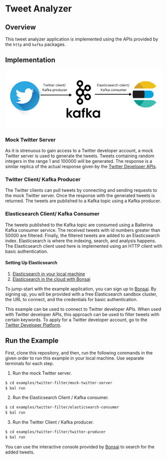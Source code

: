 # Tweet Analyzer

## Overview
This tweet analyzer application is implemented using the APIs provided by the `http` and `kafka` packages.

## Implementation

![Twitter Analyzer](twitter-analyzer.png)

### Mock Twitter Server

As it is strenuous to gain access to a Twitter developer account, a mock Twitter server is used to generate the tweets. Tweets containing random integers in the range 1 and 100000 will be generated. The response is a similar replica of the actual response given by the [Twitter Developer APIs](https://developer.twitter.com/en/docs/twitter-api/data-dictionary/object-model/tweet). 

### Twitter Client/ Kafka Producer

The Twitter clients can pull tweets by connecting and sending requests to the mock Twitter server. Once the response with the generated tweets is returned. The tweets are published to a Kafka topic using a Kafka producer. 

### Elasticsearch Client/ Kafka Consumer

The tweets published to the Kafka topic are consumed using a Ballerina Kafka consumer service. The received tweets with id numbers greater than 50000 are filtered. Finally, the filtered tweets are added to an Elasticsearch index. Elasticsearch is where the indexing, search, and analysis happens. The Elasticsearch client used here is implemented using an HTTP client with basic authentication.

#### Setting Up Elasticsearch
1. [Elasticsearch in your local machine](https://www.elastic.co/guide/en/elasticsearch/reference/current/setup.html)
2. [Elasticsearch in the cloud with Bonsai](https://bonsai.io/)

To jump-start with the example application, you can sign up to [Bonsai](https://bonsai.io/). By signing up, you will be provided with a free Elasticsearch sandbox cluster, the URL to connect, and the credentials for basic authentication.

This example can be used to connect to Twitter developer APIs. When used with Twitter developer APIs, this approach can be used to filter tweets with certain keywords. To apply for a Twitter developer account, go to the [Twitter Developer Platform](https://developer.twitter.com/en/apply-for-access). 

## Run the Example

First, clone this repository, and then, run the following commands in the given order to run this example in your local machine. Use separate terminals for each step.

1. Run the mock Twitter server. 
```sh
$ cd examples/twitter-filter/mock-twitter-server
$ bal run
```
2. Run the Elasticsearch Client / Kafka consumer.
```sh
$ cd examples/twitter-filter/elasticsearch-consumer
$ bal run
```
3. Run the Twitter Client / Kafka producer. 
```sh
$ cd examples/twitter-filter/twitter-producer
$ bal run
```

You can use the interactive console provided by [Bonsai](https://bonsai.io/) to search for the added tweets. 
